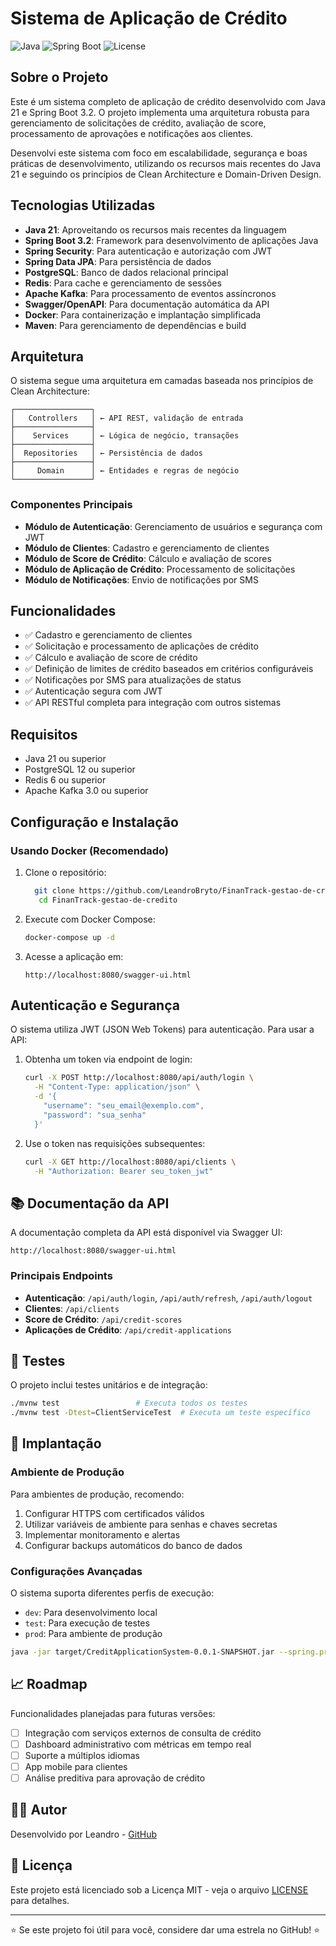 # Sistema de Aplicação de Crédito

![Java](https://img.shields.io/badge/Java-21-orange)
![Spring Boot](https://img.shields.io/badge/Spring%20Boot-3.2.0-green)
![License](https://img.shields.io/badge/License-MIT-blue)

##  Sobre o Projeto

Este é um sistema completo de aplicação de crédito desenvolvido com Java 21 e Spring Boot 3.2. O projeto implementa uma arquitetura robusta para gerenciamento de solicitações de crédito, avaliação de score, processamento de aprovações e notificações aos clientes.

Desenvolvi este sistema com foco em escalabilidade, segurança e boas práticas de desenvolvimento, utilizando os recursos mais recentes do Java 21 e seguindo os princípios de Clean Architecture e Domain-Driven Design.

##  Tecnologias Utilizadas

- **Java 21**: Aproveitando os recursos mais recentes da linguagem
- **Spring Boot 3.2**: Framework para desenvolvimento de aplicações Java
- **Spring Security**: Para autenticação e autorização com JWT
- **Spring Data JPA**: Para persistência de dados
- **PostgreSQL**: Banco de dados relacional principal
- **Redis**: Para cache e gerenciamento de sessões
- **Apache Kafka**: Para processamento de eventos assíncronos
- **Swagger/OpenAPI**: Para documentação automática da API
- **Docker**: Para containerização e implantação simplificada
- **Maven**: Para gerenciamento de dependências e build

##  Arquitetura

O sistema segue uma arquitetura em camadas baseada nos princípios de Clean Architecture:

```
┌─────────────────┐
│   Controllers   │ ← API REST, validação de entrada
├─────────────────┤
│    Services     │ ← Lógica de negócio, transações
├─────────────────┤
│  Repositories   │ ← Persistência de dados
├─────────────────┤
│     Domain      │ ← Entidades e regras de negócio
└─────────────────┘
```

### Componentes Principais

- **Módulo de Autenticação**: Gerenciamento de usuários e segurança com JWT
- **Módulo de Clientes**: Cadastro e gerenciamento de clientes
- **Módulo de Score de Crédito**: Cálculo e avaliação de scores
- **Módulo de Aplicação de Crédito**: Processamento de solicitações
- **Módulo de Notificações**: Envio de notificações por SMS

##  Funcionalidades

- ✅ Cadastro e gerenciamento de clientes
- ✅ Solicitação e processamento de aplicações de crédito
- ✅ Cálculo e avaliação de score de crédito
- ✅ Definição de limites de crédito baseados em critérios configuráveis
- ✅ Notificações por SMS para atualizações de status
- ✅ Autenticação segura com JWT
- ✅ API RESTful completa para integração com outros sistemas

##  Requisitos

- Java 21 ou superior
- PostgreSQL 12 ou superior
- Redis 6 ou superior
- Apache Kafka 3.0 ou superior

##  Configuração e Instalação

### Usando Docker (Recomendado)

1. Clone o repositório:
   ```bash
     git clone https://github.com/LeandroBryto/FinanTrack-gestao-de-credito.git
      cd FinanTrack-gestao-de-credito
   ```

2. Execute com Docker Compose:
   ```bash
   docker-compose up -d
   ```

3. Acesse a aplicação em:
   ```
   http://localhost:8080/swagger-ui.html
   ```


##  Autenticação e Segurança

O sistema utiliza JWT (JSON Web Tokens) para autenticação. Para usar a API:

1. Obtenha um token via endpoint de login:
   ```bash
   curl -X POST http://localhost:8080/api/auth/login \
     -H "Content-Type: application/json" \
     -d '{
       "username": "seu_email@exemplo.com",
       "password": "sua_senha"
     }'
   ```

2. Use o token nas requisições subsequentes:
   ```bash
   curl -X GET http://localhost:8080/api/clients \
     -H "Authorization: Bearer seu_token_jwt"
   ```

## 📚 Documentação da API

A documentação completa da API está disponível via Swagger UI:

```
http://localhost:8080/swagger-ui.html
```

### Principais Endpoints

- **Autenticação**: `/api/auth/login`, `/api/auth/refresh`, `/api/auth/logout`
- **Clientes**: `/api/clients`
- **Score de Crédito**: `/api/credit-scores`
- **Aplicações de Crédito**: `/api/credit-applications`

## 🧪 Testes

O projeto inclui testes unitários e de integração:

```bash
./mvnw test                 # Executa todos os testes
./mvnw test -Dtest=ClientServiceTest  # Executa um teste específico
```

## 🚢 Implantação

### Ambiente de Produção

Para ambientes de produção, recomendo:

1. Configurar HTTPS com certificados válidos
2. Utilizar variáveis de ambiente para senhas e chaves secretas
3. Implementar monitoramento e alertas
4. Configurar backups automáticos do banco de dados

### Configurações Avançadas

O sistema suporta diferentes perfis de execução:
- `dev`: Para desenvolvimento local
- `test`: Para execução de testes
- `prod`: Para ambiente de produção

```bash
java -jar target/CreditApplicationSystem-0.0.1-SNAPSHOT.jar --spring.profiles.active=prod
```

## 📈 Roadmap

Funcionalidades planejadas para futuras versões:

- [ ] Integração com serviços externos de consulta de crédito
- [ ] Dashboard administrativo com métricas em tempo real
- [ ] Suporte a múltiplos idiomas
- [ ] App mobile para clientes
- [ ] Análise preditiva para aprovação de crédito

## 👨‍💻 Autor

Desenvolvido por Leandro - [GitHub](https://github.com/leandrodev)

## 📄 Licença

Este projeto está licenciado sob a Licença MIT - veja o arquivo [LICENSE](LICENSE) para detalhes.

---

⭐️ Se este projeto foi útil para você, considere dar uma estrela no GitHub! ⭐️



